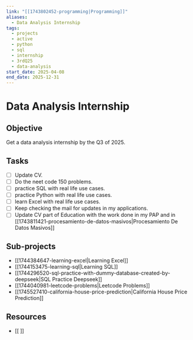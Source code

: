```yaml
---
link: "[[1743802452-programming|Programming]]"
aliases:
  - Data Analysis Internship
tags:
  - projects
  - active
  - python
  - sql
  - internship
  - 3rdQ25
  - data-analysis
start_date: 2025-04-08
end_date: 2025-12-31
---
```

# Data Analysis Internship
## Objective
Get a data analysis internship by the Q3 of 2025.
## Tasks
- [ ] Update CV.
- [ ] Do the neet code 150 problems.
- [ ] practice SQL with real life use cases.
- [ ] practice Python with real life use cases.
- [ ] learn Excel with real life use cases.
- [ ] Keep checking the mail for updates in my applications.
- [ ] Update CV part of Education with the work done in my PAP and in [[1743811421-procesamiento-de-datos-masivos|Procesamiento De Datos Masivos]]

## Sub-projects
- [[1744384647-learning-excel|Learning Excel]]
- [[1744153475-learning-sql|Learning SQL]]
- [[1744296520-sql-practice-with-dummy-database-created-by-deepseek|SQL Practice Deepseek]]
- [[1744040981-leetcode-problems|Leetcode Problems]]
- [[1745527410-california-house-price-prediction|California House Price Prediction]]

## Resources
- [[ ]]


